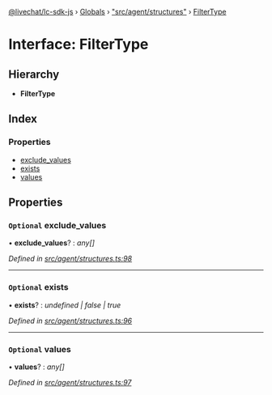 [@livechat/lc-sdk-js](../README.md) › [Globals](../globals.md) › ["src/agent/structures"](../modules/_src_agent_structures_.md) › [FilterType](_src_agent_structures_.filtertype.md)

# Interface: FilterType

## Hierarchy

* **FilterType**

## Index

### Properties

* [exclude_values](_src_agent_structures_.filtertype.md#optional-exclude_values)
* [exists](_src_agent_structures_.filtertype.md#optional-exists)
* [values](_src_agent_structures_.filtertype.md#optional-values)

## Properties

### `Optional` exclude_values

• **exclude_values**? : *any[]*

*Defined in [src/agent/structures.ts:98](https://github.com/livechat/lc-sdk-js/blob/8143b05/src/agent/structures.ts#L98)*

___

### `Optional` exists

• **exists**? : *undefined | false | true*

*Defined in [src/agent/structures.ts:96](https://github.com/livechat/lc-sdk-js/blob/8143b05/src/agent/structures.ts#L96)*

___

### `Optional` values

• **values**? : *any[]*

*Defined in [src/agent/structures.ts:97](https://github.com/livechat/lc-sdk-js/blob/8143b05/src/agent/structures.ts#L97)*
